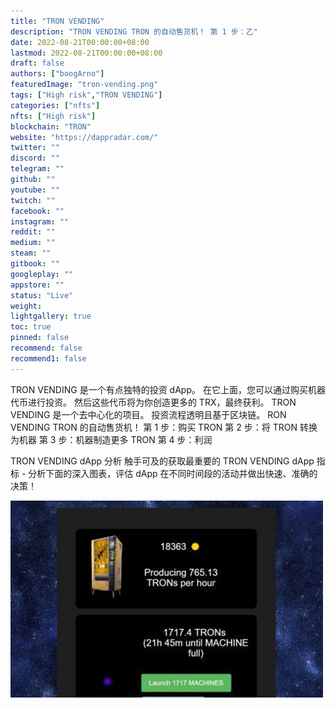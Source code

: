 ```yaml
---
title: "TRON VENDING"
description: "TRON VENDING TRON 的自动售货机！ 第 1 步：乙"
date: 2022-08-21T00:00:00+08:00
lastmod: 2022-08-21T00:00:00+08:00
draft: false
authors: ["boogArno"]
featuredImage: "tron-vending.png"
tags: ["High risk","TRON VENDING"]
categories: ["nfts"]
nfts: ["High risk"]
blockchain: "TRON"
website: "https://dappradar.com/"
twitter: ""
discord: ""
telegram: ""
github: ""
youtube: ""
twitch: ""
facebook: ""
instagram: ""
reddit: ""
medium: ""
steam: ""
gitbook: ""
googleplay: ""
appstore: ""
status: "Live"
weight: 
lightgallery: true
toc: true
pinned: false
recommend: false
recommend1: false
---
```

TRON VENDING 是一个有点独特的投资 dApp。 在它上面，您可以通过购买机器代币进行投资。 然后这些代币将为你创造更多的 TRX，最终获利。 TRON VENDING 是一个去中心化的项目。 投资流程透明且基于区块链。
RON VENDING TRON 的自动售货机！ 第 1 步：购买 TRON 第 2 步：将 TRON 转换为机器 第 3 步：机器制造更多 TRON 第 4 步：利润

TRON VENDING dApp 分析
触手可及的获取最重要的 TRON VENDING dApp 指标 - 分析下面的深入图表，评估 dApp 在不同时间段的活动并做出快速、准确的决策！

![tronvending-dapp-high-risk-tron-image1-500x315_5269cffd50a8f7fd0cf83352d31de3da](tronvending-dapp-high-risk-tron-image1-500x315_5269cffd50a8f7fd0cf83352d31de3da.png)



